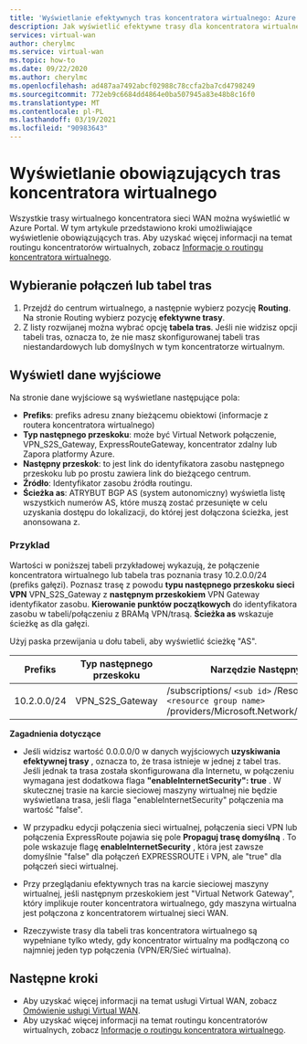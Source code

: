 ```yaml
---
title: 'Wyświetlanie efektywnych tras koncentratora wirtualnego: Azure Virtual WAN | Microsoft Docs'
description: Jak wyświetlić efektywne trasy dla koncentratora wirtualnego w wirtualnej sieci WAN platformy Azure
services: virtual-wan
author: cherylmc
ms.service: virtual-wan
ms.topic: how-to
ms.date: 09/22/2020
ms.author: cherylmc
ms.openlocfilehash: ad487aa7492abcf02988c78ccfa2ba7cd4798249
ms.sourcegitcommit: 772eb9c6684dd4864e0ba507945a83e48b8c16f0
ms.translationtype: MT
ms.contentlocale: pl-PL
ms.lasthandoff: 03/19/2021
ms.locfileid: "90983643"
---
```

# <a name="view-virtual-hub-effective-routes"></a>Wyświetlanie obowiązujących tras koncentratora wirtualnego

Wszystkie trasy wirtualnego koncentratora sieci WAN można wyświetlić w Azure Portal. W tym artykule przedstawiono kroki umożliwiające wyświetlenie obowiązujących tras. Aby uzyskać więcej informacji na temat routingu koncentratorów wirtualnych, zobacz [Informacje o routingu koncentratora wirtualnego](about-virtual-hub-routing.md).

## <a name="select-connections-or-route-tables"></a><a name="routing"></a>Wybieranie połączeń lub tabel tras

1. Przejdź do centrum wirtualnego, a następnie wybierz pozycję **Routing**. Na stronie Routing wybierz pozycję **efektywne trasy**.
1. Z listy rozwijanej można wybrać opcję **tabela tras**. Jeśli nie widzisz opcji tabeli tras, oznacza to, że nie masz skonfigurowanej tabeli tras niestandardowych lub domyślnych w tym koncentratorze wirtualnym.

## <a name="view-output"></a><a name="output"></a>Wyświetl dane wyjściowe

Na stronie dane wyjściowe są wyświetlane następujące pola:

* **Prefiks**: prefiks adresu znany bieżącemu obiektowi (informacje z routera koncentratora wirtualnego)
* **Typ następnego przeskoku**: może być Virtual Network połączenie, VPN_S2S_Gateway, ExpressRouteGateway, koncentrator zdalny lub Zapora platformy Azure.
* **Następny przeskok**: to jest link do identyfikatora zasobu następnego przeskoku lub po prostu zawiera link do bieżącego centrum.
* **Źródło**: Identyfikator zasobu źródła routingu.
* **Ścieżka as**: ATRYBUT BGP AS (system autonomiczny) wyświetla listę wszystkich numerów AS, które muszą zostać przesunięte w celu uzyskania dostępu do lokalizacji, do której jest dołączona ścieżka, jest anonsowana z.

### <a name="example"></a><a name="example"></a>Przyklad

Wartości w poniższej tabeli przykładowej wykazują, że połączenie koncentratora wirtualnego lub tabela tras poznania trasy 10.2.0.0/24 (prefiks gałęzi). Poznasz trasę z powodu **typu następnego przeskoku sieci VPN** VPN_S2S_Gateway z **następnym przeskokiem** VPN Gateway identyfikator zasobu. **Kierowanie punktów początkowych** do identyfikatora zasobu w tabeli/połączeniu z BRAMą VPN/trasą. **Ścieżka as** wskazuje ścieżkę as dla gałęzi.

Użyj paska przewijania u dołu tabeli, aby wyświetlić ścieżkę "AS".

| **Prefiks** |  **Typ następnego przeskoku** | **Narzędzie Następny przeskok** |  **Źródło trasy** |**Ścieżka AS** |
| ---        | ---                | ---          | ---               | ---         |
| 10.2.0.0/24| VPN_S2S_Gateway |/subscriptions/ `<sub id>` /ResourceGroups/ `<resource group name>` /providers/Microsoft.Network/vpnGateways/vpngw|/subscriptions/ `<sub id>` /ResourceGroups/ `<resource group name>` /providers/Microsoft.Network/vpnGateways/vpngw| 20000|

**Zagadnienia dotyczące**

* Jeśli widzisz wartość 0.0.0.0/0 w danych wyjściowych **uzyskiwania efektywnej trasy** , oznacza to, że trasa istnieje w jednej z tabel tras. Jeśli jednak ta trasa została skonfigurowana dla Internetu, w połączeniu wymagana jest dodatkowa flaga **"enableInternetSecurity": true** . W skutecznej trasie na karcie sieciowej maszyny wirtualnej nie będzie wyświetlana trasa, jeśli flaga "enableInternetSecurity" połączenia ma wartość "false".

* W przypadku edycji połączenia sieci wirtualnej, połączenia sieci VPN lub połączenia ExpressRoute pojawia się pole **Propaguj trasę domyślną** . To pole wskazuje flagę **enableInternetSecurity** , która jest zawsze domyślnie "false" dla połączeń EXPRESSROUTE i VPN, ale "true" dla połączeń sieci wirtualnej.

* Przy przeglądaniu efektywnych tras na karcie sieciowej maszyny wirtualnej, jeśli następnym przeskokiem jest "Virtual Network Gateway", który implikuje router koncentratora wirtualnego, gdy maszyna wirtualna jest połączona z koncentratorem wirtualnej sieci WAN.

* Rzeczywiste trasy dla tabeli tras koncentratora wirtualnego są wypełniane tylko wtedy, gdy koncentrator wirtualny ma podłączoną co najmniej jeden typ połączenia (VPN/ER/Sieć wirtualna).

## <a name="next-steps"></a>Następne kroki

* Aby uzyskać więcej informacji na temat usługi Virtual WAN, zobacz [Omówienie usługi Virtual WAN](virtual-wan-about.md).
* Aby uzyskać więcej informacji na temat routingu koncentratorów wirtualnych, zobacz [Informacje o routingu koncentratora wirtualnego](about-virtual-hub-routing.md).
